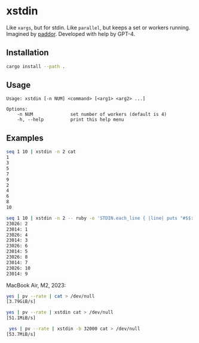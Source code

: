 # xstdin

Like `xargs`, but for stdin. Like `parallel`, but keeps a set or workers running.
Imagined by [paddor](https://github.com/paddor/). Developed with help by GPT-4.

## Installation

```bash
cargo install --path .
```

## Usage
```
Usage: xstdin [-n NUM] <command> [<arg1> <arg2> ...]

Options:
    -n NUM              set number of workers (default is 4)
    -h, --help          print this help menu
```

## Examples
```bash
seq 1 10 | xstdin -n 2 cat
1
3
5
7
9
2
4
6
8
10
```

```bash
seq 1 10 | xstdin -n 2 -- ruby -e 'STDIN.each_line { |line| puts "#$$: #{line}" }'
23026: 2
23014: 1
23026: 4
23014: 3
23026: 6
23014: 5
23026: 8
23014: 7
23026: 10
23014: 9
```

MacBook Air, M2, 2023:
```bash
yes | pv --rate | cat > /dev/null
[3.79GiB/s]

yes | pv --rate | xstdin cat > /dev/null
[51.1MiB/s]

 yes | pv --rate | xstdin -b 32000 cat > /dev/null
[53.7MiB/s]
``````